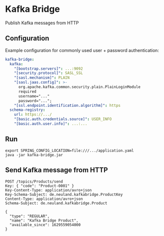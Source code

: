 # Kafka Bridge

Publish Kafka messages from HTTP

## Configuration

Example configuration for commonly used user + password authentication:

```yaml
kafka-bridge:
  kafka:
    "[bootstrap.servers]": ...:9092
    "[security.protocol]": SASL_SSL
    "[sasl.mechanism]": PLAIN
    "[sasl.jaas.config]": >-
      org.apache.kafka.common.security.plain.PlainLoginModule
      required
      username="..."
      password="...";
    "[ssl.endpoint.identification.algorithm]": https
  schema-registry:
    url: https://.../
    "[basic.auth.credentials.source]": USER_INFO
    "[basic.auth.user.info]": ...:...
```

## Run

```
export SPRING_CONFIG_LOCATION=file:///.../application.yaml
java -jar kafka-bridge.jar
```

## Send Kafka message from HTTP

```
POST /topics/Products/send
Key: { "code": "Product-0001" }
Key-Content-Type: application/avro+json
Key-Schema-Subject: de.neuland.kafkabridge.ProductKey
Content-Type: application/avro+json
Schema-Subject: de.neuland.kafkabridge.Product

{
  "type": "REGULAR",
  "name": "Kafka Bridge Product",
  "available_since": 1629559054000
}
```
